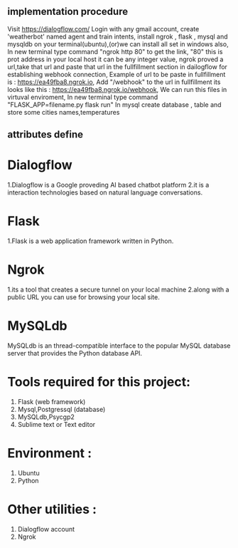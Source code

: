 ## implementation procedure
Visit https://dialogflow.com/
Login with any gmail account,
create 'weatherbot' named agent and train intents,
install ngrok , flask , mysql and  mysqldb on your terminal(ubuntu),(or)we can install all set in windows also,
In new terminal type command  "ngrok http 80" to get the link,
"80" this is prot address in your local host it can be any integer value,
ngrok proved a url,take that url and paste that url in the fullfillment section in dailogflow for establishing webhook connection,
Example of url to be paste in fullfillment is : https://ea49fba8.ngrok.io,
Add "/webhook" to the url in fullfillment its looks like this : https://ea49fba8.ngrok.io/webhook,
We can run this files in virtuval enviroment,
In new terminal type command "FLASK_APP=filename.py flask run"
In mysql create database , table and store some cities names,temperatures
## attributes define
# Dialogflow
1.Dialogflow is a Google proveding AI based chatbot platform
2.it is a interaction technologies based on natural language conversations.
# Flask
1.Flask is a web application framework written in Python.
# Ngrok
1.its a tool that creates a secure tunnel on your local machine
2.along with a public URL you can use for browsing your local site.
# MySQLdb 
MySQLdb is an thread-compatible interface to the popular MySQL
database server that provides the Python database API.
# Tools required for this project:
1. Flask (web framework)
2. Mysql,Postgressql (database)
3. MySQLdb,Psycgp2
4. Sublime text or Text editor
# Environment :
1. Ubuntu 
2. Python
# Other utilities :
1. Dialogflow account
2. Ngrok
